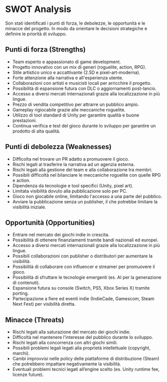 # SWOT Analysis

Son stati identificati i punti di forza, le debolezze, le opportunità e le
minacce del progetto. In modo da orientare le decisioni strategiche e definire
le priorità di sviluppo.

## Punti di forza (Strengths)

- Team esperto e appassionato di game development.
- Progetto innovativo con un mix di generi (roguelite, action, RPG).
- Stile artistico unico e accattivante (2.5D e pixel-art-moderna).
- Forte attenzione alla narrativa e all'esperienza utente.
- Collaborazioni con artisti e musicisti locali per arricchire il progetto.
- Possibilità di espansione futura con DLC o aggiornamenti post-lancio.
- Accesso a diversi mercati internazionali grazie alla localizzazione in più lingue.
- Prezzo di vendita competitivo per attrarre un pubblico ampio.
- Gameplay rigiocabile grazie alle meccaniche roguelite.
- Utilizzo di tool standard di Unity per garantire qualità e buone prestazioni.
- Continua verifica e test del gioco durante lo sviluppo per garantire un prodotto di alta qualità.

## Punti di debolezza (Weaknesses)

- Difficolta nel trovare un PR adatto a promuovere il gioco.
- Rischi legati al trasferire la narrativa ad un agenzia esterna.
- Rischi legati alla gestione del team e alla collaborazione tra membri.
- Possibili difficoltà nel bilanciare le meccaniche roguelite con quelle RPG e action.
- Dipendenza da tecnologie e tool specifici (Unity, pixel art).
- Limitata visibilità dovuto alla pubblicazione solo per PC.
- Gioco non giocabile online, limitando l'accesso a una parte del pubblico.
- Avviare la pubblicazione senza un publisher, il che potrebbe limitare la visibilità iniziale.

## Opportunità (Opportunities)

- Entrare nel mercato dei giochi indie in crescita.
- Possibilità di ottenere finanziamenti tramite bandi nazionali ed europei.
- Accesso a diversi mercati internazionali grazie alla localizzazione in più lingue.
- Possibili collaborazioni con publisher o distributori per aumentare la visibilità.
- Possibilità di collaborare con influencer e streamer per promuovere il gioco.
- Possibilità di sfruttare le tecnologie emergenti (es. AI per la generazione di contenuti).
- Espansione futura su console (Switch, PS5, Xbox Series X) tramite porting.
- Partecipazione a fiere ed eventi indie (IndieCade, Gamescom, Steam Next Fest) per visibilità diretta.

## Minacce (Threats)

- Rischi legati alla saturazione del mercato dei giochi indie.
- Difficoltà nel mantenere l'interesse del pubblico durante lo sviluppo.
- Rischi legati alla concorrenza con altri giochi simili.
- Possibili problemi legali legati alla proprietà intellettuale (copyright, marchi).
- Cambi improvvisi nelle policy delle piattaforme di distribuzione (Steam) che potrebbero impattare negativamente la visibilità.
- Eventuali problemi tecnici legati all’engine scelto (es. Unity runtime fee, licenze future).
